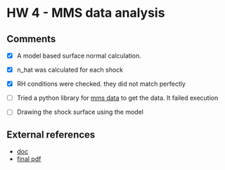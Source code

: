 # HW 4 - MMS data analysis

## Comments

- [x] A model based surface normal calculation. 
- [x] n_hat was calculated for each shock
- [x] RH conditions were checked. they did not match perfectly 

- [ ] Tried a python library for [mms data](https://github.com/spedas/mms-examples) to get the data. It failed execution
- [ ] Drawing the shock surface using the model

## External references

- [doc](https://drive.google.com/file/d/1nun1VGs0hBe_tRqn4odsu-XGNYROa70m/view?usp=sharing)
- [final pdf](https://drive.google.com/file/d/1zPiaWCgUKc6ZCCMZhSbY9KlB_WZ67r8A/view?usp=sharing)
